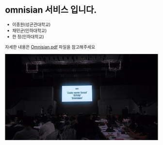 # omnisian 서비스 입니다.

- 이종원(성균관대학교)
- 채민균(인하대학교)
- 한 정(인하대학교)
 
 자세한 내용은 [Omnisian.pdf](https://github.com/jongwonIee/omnisian/blob/master/Omnisian.pdf) 파일을 참고해주세요
  
  ![prize](./prize.jpeg)